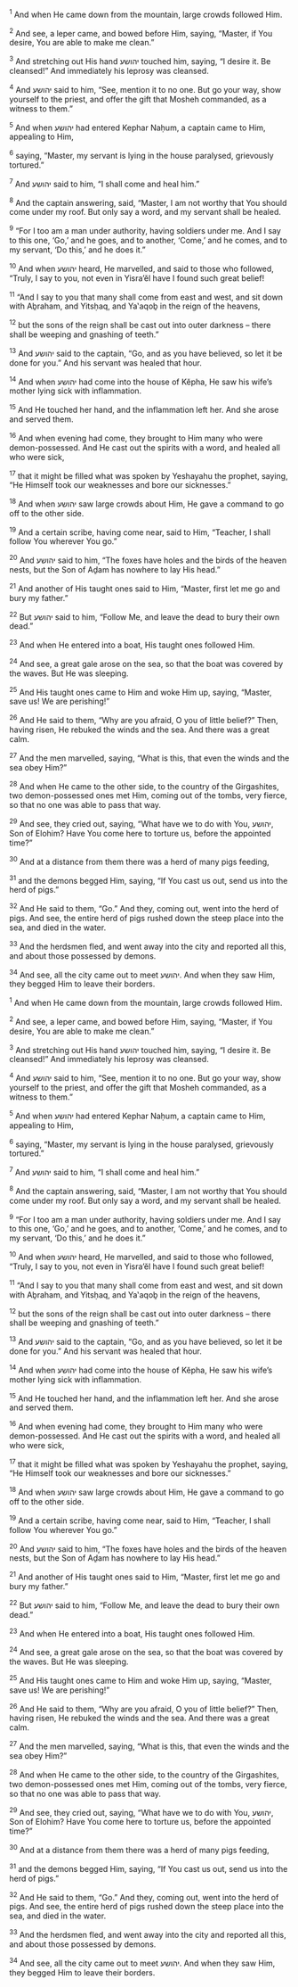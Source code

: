 <sup>1</sup> And when He came down from the mountain, large crowds followed Him.

<sup>2</sup> And see, a leper came, and bowed before Him, saying, “Master, if You desire, You are able to make me clean.”

<sup>3</sup> And stretching out His hand יהושע touched him, saying, “I desire it. Be cleansed!” And immediately his leprosy was cleansed.

<sup>4</sup> And יהושע said to him, “See, mention it to no one. But go your way, show yourself to the priest, and offer the gift that Mosheh commanded, as a witness to them.”

<sup>5</sup> And when יהושע had entered Kephar Naḥum, a captain came to Him, appealing to Him,

<sup>6</sup> saying, “Master, my servant is lying in the house paralysed, grievously tortured.”

<sup>7</sup> And יהושע said to him, “I shall come and heal him.”

<sup>8</sup> And the captain answering, said, “Master, I am not worthy that You should come under my roof. But only say a word, and my servant shall be healed.

<sup>9</sup> “For I too am a man under authority, having soldiers under me. And I say to this one, ‘Go,’ and he goes, and to another, ‘Come,’ and he comes, and to my servant, ‘Do this,’ and he does it.”

<sup>10</sup> And when יהושע heard, He marvelled, and said to those who followed, “Truly, I say to you, not even in Yisra’ĕl have I found such great belief!

<sup>11</sup> “And I say to you that many shall come from east and west, and sit down with Aḇraham, and Yitsḥaq, and Ya‛aqoḇ in the reign of the heavens,

<sup>12</sup> but the sons of the reign shall be cast out into outer darkness – there shall be weeping and gnashing of teeth.”

<sup>13</sup> And יהושע said to the captain, “Go, and as you have believed, so let it be done for you.” And his servant was healed that hour.

<sup>14</sup> And when יהושע had come into the house of Kĕpha, He saw his wife’s mother lying sick with inflammation.

<sup>15</sup> And He touched her hand, and the inflammation left her. And she arose and served them.

<sup>16</sup> And when evening had come, they brought to Him many who were demon-possessed. And He cast out the spirits with a word, and healed all who were sick,

<sup>17</sup> that it might be filled what was spoken by Yeshayahu the prophet, saying, “He Himself took our weaknesses and bore our sicknesses.”

<sup>18</sup> And when יהושע saw large crowds about Him, He gave a command to go off to the other side.

<sup>19</sup> And a certain scribe, having come near, said to Him, “Teacher, I shall follow You wherever You go.”

<sup>20</sup> And יהושע said to him, “The foxes have holes and the birds of the heaven nests, but the Son of Aḏam has nowhere to lay His head.”

<sup>21</sup> And another of His taught ones said to Him, “Master, first let me go and bury my father.”

<sup>22</sup> But יהושע said to him, “Follow Me, and leave the dead to bury their own dead.”

<sup>23</sup> And when He entered into a boat, His taught ones followed Him.

<sup>24</sup> And see, a great gale arose on the sea, so that the boat was covered by the waves. But He was sleeping.

<sup>25</sup> And His taught ones came to Him and woke Him up, saying, “Master, save us! We are perishing!”

<sup>26</sup> And He said to them, “Why are you afraid, O you of little belief?” Then, having risen, He rebuked the winds and the sea. And there was a great calm.

<sup>27</sup> And the men marvelled, saying, “What is this, that even the winds and the sea obey Him?”

<sup>28</sup> And when He came to the other side, to the country of the Girgashites, two demon-possessed ones met Him, coming out of the tombs, very fierce, so that no one was able to pass that way.

<sup>29</sup> And see, they cried out, saying, “What have we to do with You, יהושע, Son of Elohim? Have You come here to torture us, before the appointed time?”

<sup>30</sup> And at a distance from them there was a herd of many pigs feeding,

<sup>31</sup> and the demons begged Him, saying, “If You cast us out, send us into the herd of pigs.”

<sup>32</sup> And He said to them, “Go.” And they, coming out, went into the herd of pigs. And see, the entire herd of pigs rushed down the steep place into the sea, and died in the water.

<sup>33</sup> And the herdsmen fled, and went away into the city and reported all this, and about those possessed by demons.

<sup>34</sup> And see, all the city came out to meet יהושע. And when they saw Him, they begged Him to leave their borders.

<sup>1</sup> And when He came down from the mountain, large crowds followed Him.

<sup>2</sup> And see, a leper came, and bowed before Him, saying, “Master, if You desire, You are able to make me clean.”

<sup>3</sup> And stretching out His hand יהושע touched him, saying, “I desire it. Be cleansed!” And immediately his leprosy was cleansed.

<sup>4</sup> And יהושע said to him, “See, mention it to no one. But go your way, show yourself to the priest, and offer the gift that Mosheh commanded, as a witness to them.”

<sup>5</sup> And when יהושע had entered Kephar Naḥum, a captain came to Him, appealing to Him,

<sup>6</sup> saying, “Master, my servant is lying in the house paralysed, grievously tortured.”

<sup>7</sup> And יהושע said to him, “I shall come and heal him.”

<sup>8</sup> And the captain answering, said, “Master, I am not worthy that You should come under my roof. But only say a word, and my servant shall be healed.

<sup>9</sup> “For I too am a man under authority, having soldiers under me. And I say to this one, ‘Go,’ and he goes, and to another, ‘Come,’ and he comes, and to my servant, ‘Do this,’ and he does it.”

<sup>10</sup> And when יהושע heard, He marvelled, and said to those who followed, “Truly, I say to you, not even in Yisra’ĕl have I found such great belief!

<sup>11</sup> “And I say to you that many shall come from east and west, and sit down with Aḇraham, and Yitsḥaq, and Ya‛aqoḇ in the reign of the heavens,

<sup>12</sup> but the sons of the reign shall be cast out into outer darkness – there shall be weeping and gnashing of teeth.”

<sup>13</sup> And יהושע said to the captain, “Go, and as you have believed, so let it be done for you.” And his servant was healed that hour.

<sup>14</sup> And when יהושע had come into the house of Kĕpha, He saw his wife’s mother lying sick with inflammation.

<sup>15</sup> And He touched her hand, and the inflammation left her. And she arose and served them.

<sup>16</sup> And when evening had come, they brought to Him many who were demon-possessed. And He cast out the spirits with a word, and healed all who were sick,

<sup>17</sup> that it might be filled what was spoken by Yeshayahu the prophet, saying, “He Himself took our weaknesses and bore our sicknesses.”

<sup>18</sup> And when יהושע saw large crowds about Him, He gave a command to go off to the other side.

<sup>19</sup> And a certain scribe, having come near, said to Him, “Teacher, I shall follow You wherever You go.”

<sup>20</sup> And יהושע said to him, “The foxes have holes and the birds of the heaven nests, but the Son of Aḏam has nowhere to lay His head.”

<sup>21</sup> And another of His taught ones said to Him, “Master, first let me go and bury my father.”

<sup>22</sup> But יהושע said to him, “Follow Me, and leave the dead to bury their own dead.”

<sup>23</sup> And when He entered into a boat, His taught ones followed Him.

<sup>24</sup> And see, a great gale arose on the sea, so that the boat was covered by the waves. But He was sleeping.

<sup>25</sup> And His taught ones came to Him and woke Him up, saying, “Master, save us! We are perishing!”

<sup>26</sup> And He said to them, “Why are you afraid, O you of little belief?” Then, having risen, He rebuked the winds and the sea. And there was a great calm.

<sup>27</sup> And the men marvelled, saying, “What is this, that even the winds and the sea obey Him?”

<sup>28</sup> And when He came to the other side, to the country of the Girgashites, two demon-possessed ones met Him, coming out of the tombs, very fierce, so that no one was able to pass that way.

<sup>29</sup> And see, they cried out, saying, “What have we to do with You, יהושע, Son of Elohim? Have You come here to torture us, before the appointed time?”

<sup>30</sup> And at a distance from them there was a herd of many pigs feeding,

<sup>31</sup> and the demons begged Him, saying, “If You cast us out, send us into the herd of pigs.”

<sup>32</sup> And He said to them, “Go.” And they, coming out, went into the herd of pigs. And see, the entire herd of pigs rushed down the steep place into the sea, and died in the water.

<sup>33</sup> And the herdsmen fled, and went away into the city and reported all this, and about those possessed by demons.

<sup>34</sup> And see, all the city came out to meet יהושע. And when they saw Him, they begged Him to leave their borders.

